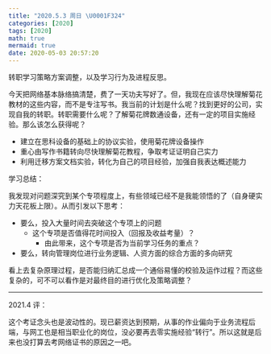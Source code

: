 ```yaml
---
title: "2020.5.3 周日 \U0001F324"
categories: [2020]
tags: [2020]
math: true
mermaid: true
date: 2020-05-03 20:57:20
---
```


转职学习策略方案调整，以及学习行为及进程反思。<!--more-->

今天把网络基本脉络搞清楚，费了一天功夫写好了。但，我现在应该尽快理解菊花教材的这些内容，而不是专注写书。我当前的计划是什么呢？找到更好的公司，实现自我的转职。转职需要什么呢？了解菊花牌数通设备，还有一定的项目实施经验。那么该怎么获得呢？

* 建立在思科设备的基础上的协议实验，使用菊花牌设备操作
* 重心由写作书籍转向尽快理解菊花教程，争取考证证明自己实力
* 利用迁移方案文档实验，转化为自己的项目经验，加强自我表达概述能力

学习总结：

我发现对问题深究到某个专项程度上，有些领域已经不是我能领悟的了（自身硬实力天花板上限）。从而引发以下思考：

* 要么，投入大量时间去突破这个专项上的问题
    * 这个专项是否值得花时间投入（回报及收益考量）？
        * 由此带来，这个专项是否为当前学习任务的重点？
* 要么，转向管理岗位进行业务逻辑、人资方面的综合方面的多向研究

看上去复杂原理过程，是否能归纳汇总成一个通俗易懂的校验及运作过程？而这些复杂的，可不可以看作是对最终目的进行优化及策略调整？

---

2021.4 评：

这个考证念头也是波动性的。现已薪资达到预期，从事的作业偏向于业务流程后端，与网工也是相当职业化的岗位，没必要再去零实施经验“转行”。所以这就是后来也没打算去考网络证书的原因之一吧。
